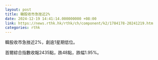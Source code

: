```yaml
---
layout: post
title: 韓股收市急挫近2%
date: 2024-12-19 14:41:14.000000000 +08:00
link: https://news.rthk.hk/rthk/ch/component/k2/1784178-20241219.htm
categories: rthk
---
```


韓股收市急挫近2%，創逾1星期低位。

首爾綜合指數收報2435點，跌48點，跌幅1.95%。

